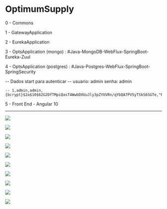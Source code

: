 # OptimumSupply

0 - Commons

1 - GatewayApplication

2 - EurekaApplication

3 - OptsApplication (mongo)  : #Java-MongoDB-WebFlux-SpringBoot-Eureka-Zuul

4 - OptsApplication (postgres) : #Java-Postgres-WebFlux-SpringBoot-SpringSecurity

 -- Dados start para autenticar
 -- usuario: admin senha: admin
 
    -- 1,admin,admin,{bcrypt}$2a$10$62G2DfTMpiQasT4WwbDXUuJly3pZYUVRn/qYbQA7PV5yTSkS6SGTe,"ROLE_ADMIN,ROLE_USER"
    

5 - Front End - Angular 10

-------------------------------------------------------------------------------------------------------------------
    
![](./img/x.png)

![](./img/0.png)

![](./img/00.png)

![](./img/1.png)

![](./img/2.png)

![](./img/3.png)

![](./img/4.png)

![](./img/5.png)

![](./img/6.png)

![](./img/7.png)

